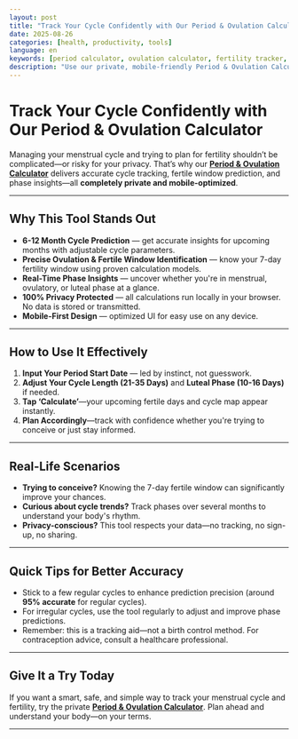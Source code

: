 ```yaml
---
layout: post
title: "Track Your Cycle Confidently with Our Period & Ovulation Calculator"
date: 2025-08-26
categories: [health, productivity, tools]
language: en
keywords: [period calculator, ovulation calculator, fertility tracker, menstrual cycle tracker, privacy protected]
description: "Use our private, mobile-friendly Period & Ovulation Calculator to track your menstrual cycle, predict ovulation windows, and plan conception easily and securely."
---
```


# Track Your Cycle Confidently with Our Period & Ovulation Calculator

Managing your menstrual cycle and trying to plan for fertility shouldn’t be complicated—or risky for your privacy. That’s why our **[Period & Ovulation Calculator](https://www.easydailytools.com/en/period-ovulation-calculator)** delivers accurate cycle tracking, fertile window prediction, and phase insights—all **completely private and mobile-optimized**.

---

##  Why This Tool Stands Out

- **6-12 Month Cycle Prediction** — get accurate insights for upcoming months with adjustable cycle parameters.  
- **Precise Ovulation & Fertile Window Identification** — know your 7-day fertility window using proven calculation models.  
- **Real-Time Phase Insights** — uncover whether you're in menstrual, ovulatory, or luteal phase at a glance.  
- **100% Privacy Protected** — all calculations run locally in your browser. No data is stored or transmitted.  
- **Mobile-First Design** — optimized UI for easy use on any device.

---

##  How to Use It Effectively

1. **Input Your Period Start Date** — led by instinct, not guesswork.  
2. **Adjust Your Cycle Length (21-35 Days)** and **Luteal Phase (10-16 Days)** if needed.  
3. **Tap ‘Calculate’**—your upcoming fertile days and cycle map appear instantly.  
4. **Plan Accordingly**—track with confidence whether you're trying to conceive or just stay informed.

---

##  Real-Life Scenarios

- **Trying to conceive?** Knowing the 7-day fertile window can significantly improve your chances.  
- **Curious about cycle trends?** Track phases over several months to understand your body's rhythm.  
- **Privacy-conscious?** This tool respects your data—no tracking, no sign-up, no sharing.  

---

##  Quick Tips for Better Accuracy

- Stick to a few regular cycles to enhance prediction precision (around **95% accurate** for regular cycles).  
- For irregular cycles, use the tool regularly to adjust and improve phase predictions.  
- Remember: this is a tracking aid—not a birth control method. For contraception advice, consult a healthcare professional.

---

##  Give It a Try Today

If you want a smart, safe, and simple way to track your menstrual cycle and fertility, try the private **[Period & Ovulation Calculator](https://www.easydailytools.com/en/period-ovulation-calculator)**. Plan ahead and understand your body—on your terms.

---
